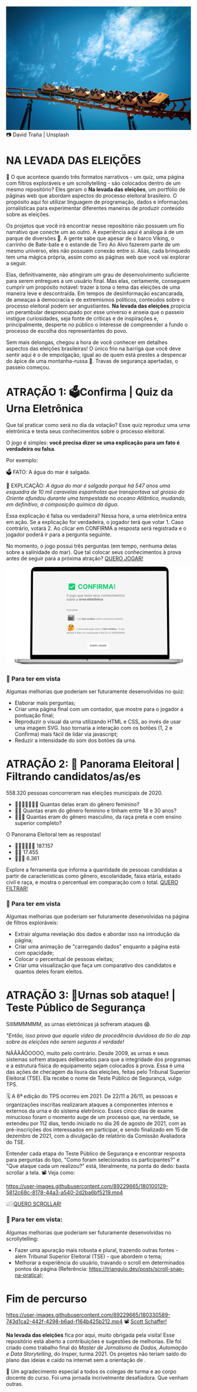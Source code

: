 ![Foto: David Traña | Unsplash](imagens/Foto-de-capa.jpg)
📷 David Traña | Unsplash

# NA LEVADA DAS ELEIÇÕES 

🤔 O que acontece quando três formatos narrativos - um quiz, uma página com filtros exploráveis e um scrollytelling - são colocados dentro de um mesmo repositório? Eles geram o **Na levada das eleições**, um portfólio de páginas web que abordam aspectos do processo eleitoral brasileiro. O propósito aqui foi utilizar linguagem de programação, dados e informações jornalísticas para experimentar diferentes maneiras de produzir conteúdo sobre as eleições. 

Os projetos que você irá encontrar nesse repositório não possuem um fio narrativo que conecte um ao outro. A experiência aqui é análoga à de um parque de diversões 🎡. A gente sabe que apesar de o barco Viking, o carrinho de Bate-bate e o estande de Tiro Ao Alvo fazerem parte de um mesmo universo, eles não possuem conexão entre si. Aliás, cada brinquedo tem uma mágica própria, assim como as páginas web que você vai explorar a seguir. 

Elas, definitivamente, não atingiram um grau de desenvolvimento suficiente para serem entregues a um usuário final. Mas elas, certamente, conseguem cumprir um propósito notável: trazer à tona o tema das eleições de uma maneira leve e descontraída. Em tempos de desinformação escancarada, de ameaças à democracia e de extremismos políticos, conteúdos sobre o processo eleitoral podem ser angustiantes. **Na levada das eleições** propicia um perambular despreocupado por esse universo e anseia que o passeio instigue curiosidades, seja fonte de críticas e de inspirações e, principalmente, desperte no público o interesse de compreender a fundo o processo de escolha dos representantes do povo. 

Sem mais delongas, chegou a hora de você conhecer em detalhes aspectos das eleições brasileiras! O único frio na barriga que você deve sentir aqui é o de empolgação, igual ao de quem está prestes a despencar do ápice de uma montanha-russa 🎢. Travas de segurança apertadas, o passeio começou.

# ATRAÇÃO 1: 🗳️Confirma | Quiz da Urna Eletrônica

Que tal praticar como será no dia da votação? Esse quiz reproduz uma urna eletrônica e testa seus conhecimentos sobre o processo eleitoral.

O jogo é simples: **você precisa dizer se uma explicação para um fato é verdadeira ou falsa**. 

Por exemplo: 

🗳️ FATO: A água do mar é salgada. 

🤔 EXPLICAÇÃO: *A água do mar é salgada porque há 547 anos uma esquadra de 10 mil caravelas espanholas que transportava sal grosso do Oriente afundou durante uma tempestade no oceano Atlântico, mudando, em definitivo, a composição química da água*. 

Essa explicação é falsa ou verdadeira? Nessa hora, a urna eletrônica entra em ação. Se a explicação for verdadeira, o jogador terá que votar 1. Caso contrário, votará 2. Ao clicar em CONFIRMA a resposta será registrada e o jogador poderá ir para a pergunta seguinte.

No momento, o jogo possui três perguntas (em tempo, nenhuma delas sobre a salinidade do mar). Que tal colocar seus conhecimentos à prova antes de seguir para a próxima atração? [QUERO JOGAR!](https://talitaburbulhan.github.io/na-levada-das-eleicoes/Confirma_Quiz-da-urna-eletronica) 

[![Employee data](imagens/Confirma_quiz-da-urna-eletronica.png "titulo")](https://talitaburbulhan.github.io/na-levada-das-eleicoes/Confirma_Quiz-da-urna-eletronica)

### 👀 Para ter em vista   

Algumas melhorias que poderiam ser futuramente desenvolvidas no quiz: 
* Elaborar mais perguntas;
* Criar uma página final com um contador, que mostre para o jogador a pontuação final; 
* Reproduzir o visual da urna utilizando HTML e CSS, ao invés de usar uma imagem SVG. Isso tornaria a interação com os botões (1, 2 e Confirma) mais fácil de lidar via javascript;
* Reduzir a intensidade do som dos botões da urna. 

# ATRAÇÃO 2: 🔽 Panorama Eleitoral | Filtrando candidatos/as/es

558.320 pessoas concorreram nas eleições municipais de 2020. 

* 👩🏾👩🏼‍🦳👩‍🦲 Quantas delas eram do gênero feminino?
* 👩🏾 Quantas eram do gênero feminino e tinham entre 18 e 30 anos?
* 👨🏿‍⚕️ Quantas eram do gênero masculino, da raça preta e com ensino superior completo?

O Panorama Eleitoral tem as respostas! 

* 👩🏾👩🏼‍🦳👩‍ 187.157 
* 👩🏾 17.455
* 👨🏿‍⚕️ 6.361

Explore a ferramenta que informa a quantidade de pessoas candidatas a partir de características como gênero, escolaridade, faixa etária, estado civil e raça, e mostra o percentual em comparação com o total. [QUERO FILTRAR!](https://talitaburbulhan.github.io/na-levada-das-eleicoes/Panorama-eleitoral)

### 👀 Para ter em vista

Algumas melhorias que poderiam ser futuramente desenvolvidas na página de filtros exploráveis: 
* Extrair alguma revelação dos dados e abordar isso na introdução da página; 
* Criar uma animação de "carregando dados" enquanto a página está com opacidade;
* Colocar o percentual de pessoas eleitas;
* Criar uma visualização que faça um comparativo dos candidatos e quantos deles foram eleitos. 

# ATRAÇÃO 3: 🥊Urnas sob ataque! | Teste Público de Segurança

SIIIMMMMMM, as urnas eletrônicas já sofreram ataques 😱.

*"Então, isso prova que aquele vídeo de procedência duvidosa do tio do zap sobre as eleições não serem seguras é verdade!* 

NÃÃÃÃÕOOOO, muito pelo contrário. Desde 2009, as urnas e seus sistemas sofrem ataques deliberados para que a integridade dos programas e a estrutura física do equipamento sejam colocados à prova. Essa é uma das ações de checagem da lisura das eleições, feitas pelo Tribunal Superior Eleitoral (TSE). Ela recebe o nome de Teste Público de Segurança, vulgo TPS. 

🗓️ A 6ª edição do TPS ocorreu em 2021. De 22/11 a 26/11, as pessoas e organizações inscritas realizaram ataques a componentes internos e externos da urna e do sistema eletrônico. Esses cinco dias de exame minucioso foram o momento auge de um processo que, na verdade, se extendeu por 112 dias, tendo iniciado no dia 26 de agosto de 2021, com as pré-inscrições dos interessados em participar, e sendo finalizado em 15 de dezembro de 2021, com a divulgação de relatório da Comissão Avaliadora do TSE.

Entender cada etapa do Teste Público de Segurança e encontrar resposta para perguntas do tipo, "Como foram selecionados os participantes?" e "Que ataque cada um realizou?" está, literalmente, na ponta do dedo: basta scrollar a tela. 📽️ Veja como:

https://user-images.githubusercontent.com/89229665/180100129-5812c68c-8178-44a3-a540-2d2ba6bf5219.mp4

👆🏼[QUERO SCROLLAR!](https://talitaburbulhan.github.io/na-levada-das-eleicoes/TPS_teste-publico-seguranca/) 

### 👀 Para ter em vista:   

Algumas melhorias que poderiam ser futuramente desenvolvidas no scrollytelling: 
* Fazer uma apuração mais robusta e plural, trazendo outras fontes - além Tribunal Superior Eleitoral (TSE) - que abordem o tema;
* Melhorar a experiência do usuário, travando o scroll em determinados pontos da página (Referência: https://triangulo.dev/posts/scroll-snap-na-pratica);

# Fim de percurso
https://user-images.githubusercontent.com/89229665/180330589-743d1ca2-442f-4298-b6ad-f164b425b212.mp4
📽️ [Scott Schaffer!](https://www.youtube.com/watch?v=KTji1hOICEI)

**Na levada das eleições** fica por aqui, muito obrigada pela visita! Esse repositório está aberto a contribuições e sugestões de melhorias. Ele foi criado como trabalho final do *Master de Jornalismo de Dados, Automação e Data Storytelling*, do Insper, turma 2021. Os projetos não teriam saído do plano das ideias e caído na internet sem a orientação de .

💖 Um agradecimento especial a todos os colegas de turma e ao corpo docente do curso. Foi uma jornada incrivelmente desafiadora. Que venham outras.    

